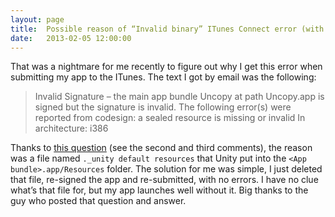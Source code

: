 ```yaml
---
layout: page
title:  Possible reason of “Invalid binary” ITunes Connect error (with Unity3D app)
date:   2013-02-05 12:00:00
---
```


That was a nightmare for me recently to figure out why I get this error when submitting my app to the ITunes. The text I got by email was the following:
> Invalid Signature – the main app bundle Uncopy at path Uncopy.app is signed but the signature is invalid. The following error(s) were reported from codesign:
> a sealed resource is missing or invalid
> In architecture: i386

Thanks to [this question](http://stackoverflow.com/questions/13814506/mac-store-invalid-binary-on-itunesconnect-the-signature-is-invalid) (see the second and third comments), the reason was a file named `._unity default resources` that Unity put into the `<App bundle>.app/Resources` folder.
The solution for me was simple, I just deleted that file, re-signed the app and re-submitted, with no errors. I have no clue what’s that file for,
but my app launches well without it. Big thanks to the guy who posted that question and answer.